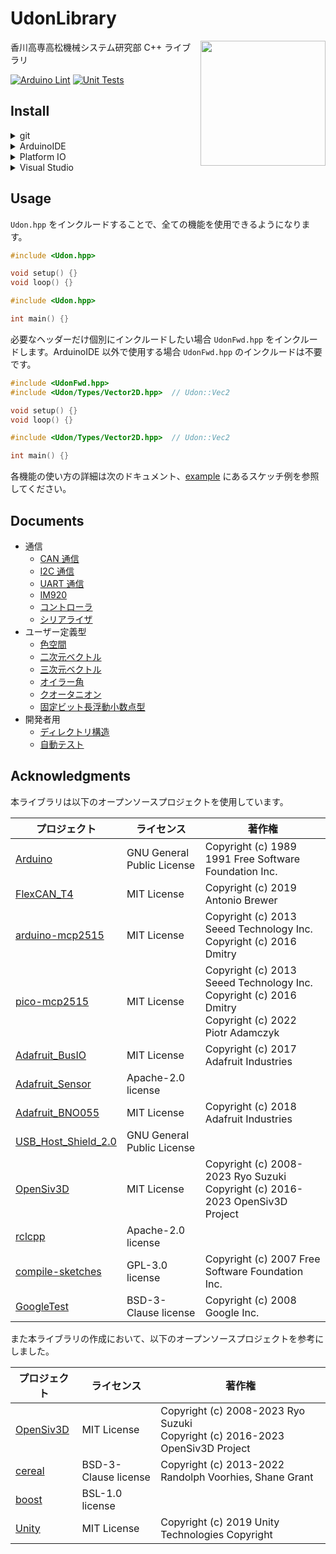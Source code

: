 # UdonLibrary

<img src="https://github.com/udonrobo/UdonLibrary/assets/91818705/a2536564-4f7e-452f-aea4-c76ecd03164b" height="200px" align="right"/>

香川高専高松機械システム研究部 C++ ライブラリ

[![Arduino Lint](https://github.com/udonrobo/UdonLibrary/actions/workflows/ArduinoLint.yml/badge.svg)](https://github.com/udonrobo/UdonLibrary/actions/workflows/ArduinoLint.yml)
[![Unit Tests](https://github.com/udonrobo/UdonLibrary/actions/workflows/UnitTest.yml/badge.svg)](https://github.com/udonrobo/UdonLibrary/actions/workflows/UnitTest.yml)

## Install

<details>
<summary> git </summary>

ライブラリのバージョン管理に git を使用します。インストールしていない場合はインストールしてください。

- 公式ページから

  <https://git-scm.com/download>

- ターミナルから

  winget (windows)

  ```sh
  winget install --id Git.Git -e --source winget
  ```

  apt (linux)

  ```sh
  sudo apt-get update
  sudo apt-get install git-all
  ```

  homebrew (mac os 等)

  ```sh
  brew install git
  ```

  インストール確認

  ```sh
  git version
  ```

> 本ライブラリのレポジトリはプライベートであるため、クローンするには udonrobo organization に 参加している github アカウントと、 git が紐付いている必要があります。git インストール後、初回のクローン時に紐付けを求められます。

</details>

<details>
<summary> ArduinoIDE </summary>

- 追加

  ArduinoIDE はライブラリを置く専用のディレクトリがあるので、そこへクローンします。

  既定値: `~/Documents/Arduino/libraries`

  見つからない場合: `ファイル > 環境設定 > スケッチブックの保存場所欄` + `/libraries`

  ```sh
  cd ~/Documents/Arduino/libraries
  git clone --recursive https://github.com/udonrobo/UdonLibrary.git
  ./UdonLibrary/setup.sh
  ```

- 更新

  追加する際に調べた `libraries` ディレクトリに移動し、プルします。

  ```sh
  cd ~/Documents/Arduino/libraries/UdonLibrary
  git pull
  ```

</details>

<details>
<summary> Platform IO </summary>

- 追加

  プロジェクトの `lib` ディレクトリへクローンすることで追加できます。

  ```sh
  git clone --recursive https://github.com/udonrobo/UdonLibrary.git
  ./UdonLibrary/setup.sh
  ```

- 更新

  プロジェクト内の lib ディレクトリでプルします。

  ```sh
  git pull
  ```

</details>

<details>
<summary> Visual Studio </summary>

プロジェクトディレクトリまたはソリューションディレクトリにクローンし、インクルードパスを設定することで使用できます。

- 追加

  追加先が git で管理されている場合

  ```sh
  # VisualStudioのプロジェクトディレクトリで実行
  git submodule add https://github.com/udonrobo/UdonLibrary.git
  git commit -m "add UdonLibrary"
  ```

  追加先が git で管理されていない場合

  ```sh
  # VisualStudioのプロジェクトディレクトリで実行
  git clone --recursive https://github.com/udonrobo/UdonLibrary.git
  ```

  > 次のようなディレクトリ構成になっていれば OK です。(プロジェクトディレクトリへ追加した場合)
  >
  > ```sh
  > Test   <-- ソリューションディレクトリ
  > │  Test.sln
  > │
  > └─Test   <-- プロジェクトディレクトリ
  >     │  Test.cpp
  >     │  Test.vcxproj
  >     │  Test.vcxproj.filters
  >     │  Test.vcxproj.user
  >     │
  >     └─UdonLibrary   <--- うどん
  >         ├─src
  >         │  │  Udon.hpp
  >         │  │
  >         │  └─Udon
  >         │      ├─
  >         ...    ...
  > ```

- インクルードパス設定

  インクルードパスを設定することで `#include <Udon.hpp>` のように記述できるようになります。

  ソリューションエクスプローラ > プロジェクトを右クリック > プロパティ > VC++ディレクトリ > インクルードディレクトリの項目にある `↓` > 編集 > 新しい行の追加(フォルダアイコンボタン)

  新しい項目に `$(ProjectDir)\UdonLibrary\src\` を追加します。`$(ProjectDir)` は プロジェクトディレクトリのパスを表すマクロです。ソリューションディレクトリへ追加する場合 `$(SolutionDir)` を使用します。

- 追加している様子 (submodule 使用時)

  ![setup](https://github.com/udonrobo/UdonLibrary/assets/91818705/aaecedbc-2490-4b11-85e5-fbf0a7d09302)

  [サンプルレポジトリ](https://github.com/udonrobo/UdonLibraryDemoOnVisualStudio)

- 更新

  submodule 使用時

  ```sh
  # 追加先のリポジトリ内で実行
  git submodule update --remote
  ```

  通常クローン時

  ```sh
  # UdonLibrary内で実行
  git pull
  ```

- `git submodule` 使用時の注意点

  > 追加先のプロジェクト自体のクローンを行うとき `--recursive` オプションを与えなければライブラリがクローンされません(空フォルダになります)。
  >
  > ```sh
  > git clone --recursive <プロジェクトURL>
  > ```

  > また submodule は追加時のコミットを参照するため、追加先のプロジェクトをクローンしてもライブラリは submodule 追加時のコミットの内容になります。
  >
  > 最新のライブラリを使用する場合は submodule を更新する必要があります。(`git submodule` 使用時の更新を参照)

</details>

## Usage

`Udon.hpp` をインクルードすることで、全ての機能を使用できるようになります。

```cpp
#include <Udon.hpp>

void setup() {}
void loop() {}
```

```cpp
#include <Udon.hpp>

int main() {}
```

必要なヘッダーだけ個別にインクルードしたい場合 `UdonFwd.hpp` をインクルードします。ArduinoIDE 以外で使用する場合 `UdonFwd.hpp` のインクルードは不要です。

```cpp
#include <UdonFwd.hpp>
#include <Udon/Types/Vector2D.hpp>  // Udon::Vec2

void setup() {}
void loop() {}
```

```cpp
#include <Udon/Types/Vector2D.hpp>  // Udon::Vec2

int main() {}
```

各機能の使い方の詳細は次のドキュメント、[example](./example/) にあるスケッチ例を参照してください。

## Documents

- 通信
  - [CAN 通信](./docs/Communication/CAN.md)
  - [I2C 通信](./docs/Communication/I2C.md)
  - [UART 通信](./docs/Communication/UART.md)
  - [IM920](./docs/Communication/IM920.md)
  - [コントローラ](./docs/Communication/Pad.md)
  - [シリアライザ](./docs/Communication/Serialization.md)
- ユーザー定義型
  - [色空間](./docs/Types/Color.md)
  - [二次元ベクトル](./docs/Types/Vector2D.md)
  - [三次元ベクトル](./docs/Types/Vector3D.md)
  - [オイラー角](./docs/Types/Eular.md)
  - [クオータニオン](./docs/Types/Quaternion.md)
  - [固定ビット長浮動小数点型](./docs/Types/Float.md)
- 開発者用
  - [ディレクトリ構造](./docs/Developer/DirectoryStructure.md)
  - [自動テスト](./docs/Developer/CI.md)

## Acknowledgments

本ライブラリは以下のオープンソースプロジェクトを使用しています。

| プロジェクト                                                        | ライセンス                 | 著作権                                                                                                         |
| ------------------------------------------------------------------- | -------------------------- | -------------------------------------------------------------------------------------------------------------- |
| [Arduino](https://github.com/arduino/Arduino)                       | GNU General Public License | Copyright (c) 1989 1991 Free Software Foundation Inc.                                                          |
| [FlexCAN_T4](https://github.com/tonton81/FlexCAN_T4)                | MIT License                | Copyright (c) 2019 Antonio Brewer                                                                              |
| [arduino-mcp2515](https://github.com/autowp/arduino-mcp2515)        | MIT License                | Copyright (c) 2013 Seeed Technology Inc. <br> Copyright (c) 2016 Dmitry                                        |
| [pico-mcp2515](https://github.com/adamczykpiotr/pico-mcp2515)       | MIT License                | Copyright (c) 2013 Seeed Technology Inc. <br> Copyright (c) 2016 Dmitry <br> Copyright (c) 2022 Piotr Adamczyk |
| [Adafruit_BusIO](https://github.com/adafruit/Adafruit_BusIO)        | MIT License                | Copyright (c) 2017 Adafruit Industries                                                                         |
| [Adafruit_Sensor](https://github.com/adafruit/Adafruit_Sensor)      | Apache-2.0 license         |                                                                                                                |
| [Adafruit_BNO055](https://github.com/adafruit/Adafruit_BNO055)      | MIT License                | Copyright (c) 2018 Adafruit Industries                                                                         |
| [USB_Host_Shield_2.0](https://github.com/felis/USB_Host_Shield_2.0) | GNU General Public License |                                                                                                                |
| [OpenSiv3D](https://github.com/Siv3D/OpenSiv3D)                     | MIT License                | Copyright (c) 2008-2023 Ryo Suzuki <br> Copyright (c) 2016-2023 OpenSiv3D Project                              |
| [rclcpp](https://github.com/ros2/rclcpp)                            | Apache-2.0 license         |                                                                                                                |
| [compile-sketches](https://github.com/arduino/compile-sketches)     | GPL-3.0 license            | Copyright (c) 2007 Free Software Foundation Inc.                                                               |
| [GoogleTest](https://github.com/google/googletest)                  | BSD-3-Clause license       | Copyright (c) 2008 Google Inc.                                                                                 |

また本ライブラリの作成において、以下のオープンソースプロジェクトを参考にしました。

| プロジェクト                                    | ライセンス           | 著作権                                                          |
| ----------------------------------------------- | -------------------- | --------------------------------------------------------------- |
| [OpenSiv3D](https://github.com/Siv3D/OpenSiv3D)                     | MIT License                | Copyright (c) 2008-2023 Ryo Suzuki <br> Copyright (c) 2016-2023 OpenSiv3D Project                              |
| [cereal](https://github.com/USCiLab/cereal)     | BSD-3-Clause license | Copyright (c) 2013-2022 Randolph Voorhies, Shane Grant          |
| [boost](https://github.com/boostorg/boost)      | BSL-1.0 license      |                                                                 |
| [Unity](https://unity.com/ja)                   | MIT License          | Copyright (c) 2019 Unity Technologies Copyright                 |
